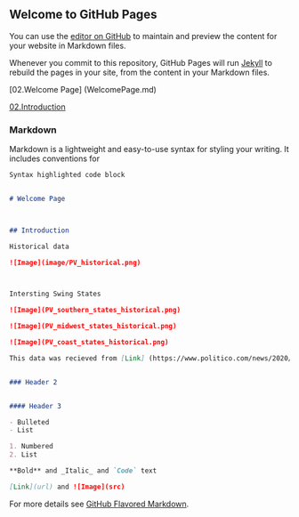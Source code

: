 ## Welcome to GitHub Pages

You can use the [editor on GitHub](https://github.com/fyohannes/Data_Elections/edit/master/README.md) to maintain and preview the content for your website in Markdown files.

Whenever you commit to this repository, GitHub Pages will run [Jekyll](https://jekyllrb.com/) to rebuild the pages in your site, from the content in your Markdown files.

[02.Welcome Page] (WelcomePage.md)

[02.Introduction](intro.md)



### Markdown

Markdown is a lightweight and easy-to-use syntax for styling your writing. It includes conventions for

```markdown
Syntax highlighted code block


# Welcome Page



## Introduction

Historical data

![Image](image/PV_historical.png)



Intersting Swing States

![Image](PV_southern_states_historical.png)

![Image](PV_midwest_states_historical.png)

![Image](PV_coast_states_historical.png)

This data was recieved from [Link] (https://www.politico.com/news/2020/09/08/swing-states-2020-presidential-election-409000)


### Header 2


#### Header 3

- Bulleted
- List

1. Numbered
2. List

**Bold** and _Italic_ and `Code` text

[Link](url) and ![Image](src)
```

For more details see [GitHub Flavored Markdown](https://guides.github.com/features/mastering-markdown/).

